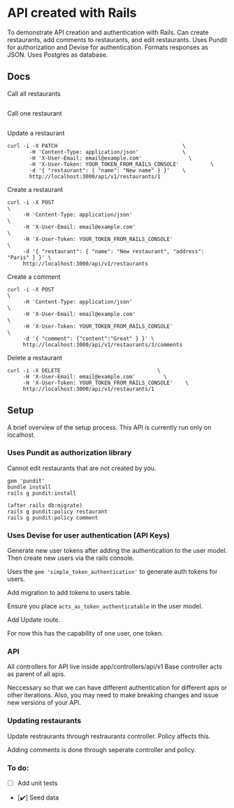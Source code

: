 # API created with Rails
To demonstrate API creation and authentication with Rails. Can create restaurants, add comments to restaurants, and edit restaurants. Uses Pundit for authorization and Devise for authentication. Formats responses as JSON. Uses Postgres as database.

## Docs

Call all restaurants
```curl -s http://localhost:3000/api/v1/restaurants | jq
```

Call one restaurant
```curl -s http://localhost:3000/api/v1/restaurants/1 | jq
```
Update a restaurant
```
curl -i -X PATCH                                        \
       -H 'Content-Type: application/json'              \
       -H 'X-User-Email: email@example.com'               \
       -H 'X-User-Token: YOUR_TOKEN_FROM_RAILS_CONSOLE'          \
       -d '{ "restaurant": { "name": "New name" } }'    \
       http://localhost:3000/api/v1/restaurants/1
```



Create a restaurant
```
curl -i -X POST                                                              \
     -H 'Content-Type: application/json'                                     \
     -H 'X-User-Email: email@example.com'                                      \
     -H 'X-User-Token: YOUR_TOKEN_FROM_RAILS_CONSOLE'                                 \
     -d '{ "restaurant": { "name": "New restaurant", "address": "Paris" } }' \
     http://localhost:3000/api/v1/restaurants
```

Create a comment
```
curl -i -X POST                                                              \
     -H 'Content-Type: application/json'                                     \
     -H 'X-User-Email: email@example.com'                                      \
     -H 'X-User-Token: YOUR_TOKEN_FROM_RAILS_CONSOLE'                                 \
     -d '{ "comment": {"content":"Great" } }' \
     http://localhost:3000/api/v1/restaurants/3/comments
```

Delete a restaurant
```
curl -i -X DELETE                               \
     -H 'X-User-Email: email@example.com'         \
     -H 'X-User-Token: YOUR_TOKEN_FROM_RAILS_CONSOLE'    \
     http://localhost:3000/api/v1/restaurants/1
```

## Setup
A brief overview of the setup process. This API is currently run only on localhost.

### Uses Pundit as authorization library
Cannot edit restaurants that are not created by you.
```
gem 'pundit'
bundle install
rails g pundit:install

(after rails db:migrate)
rails g pundit:policy restaurant
rails g pundit:policy comment
```

### Uses Devise for user authentication (API Keys)
Generate new user tokens after adding the authentication to the user model. Then create new users via the rails console.

Uses the `gem 'simple_token_authentication'` to generate auth tokens for users.

Add migration to add tokens to users table.

Ensure you place `acts_as_token_authenticatable` in the user model.

Add Update route.

For now this has the capability of one user, one token.

### API

All controllers for API live inside app/controllers/api/v1
Base controller acts as parent of all apis.

Neccessary so that we can have different authentication for different apis or other iterations. Also, you may need to make breaking changes and issue new versions of your API.

### Updating restaurants
Update restraurants through restraurants controller. Policy affects this.

Adding comments is done through seperate controller and policy.

### To do:

- [ ] Add unit tests
- [✔️] Seed data
